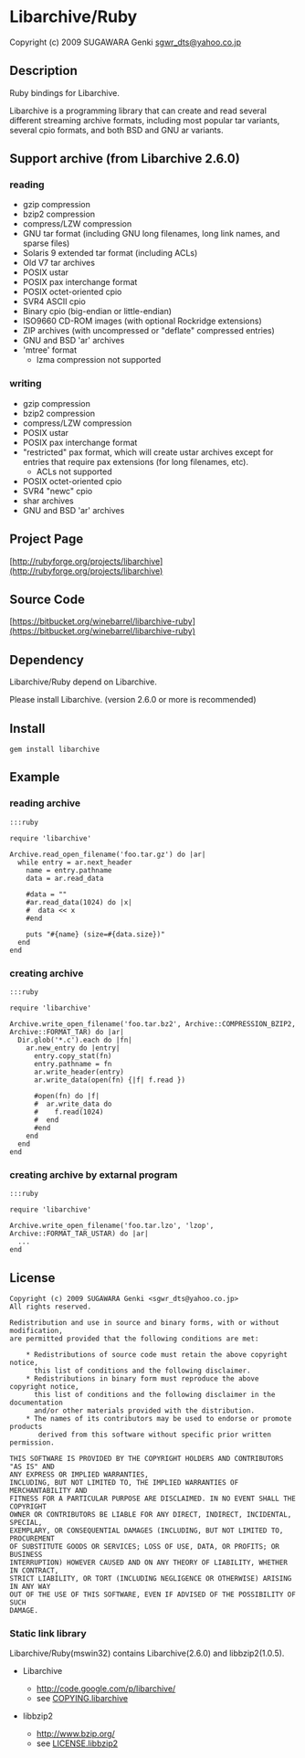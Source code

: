 # Libarchive/Ruby

Copyright (c) 2009 SUGAWARA Genki <sgwr_dts@yahoo.co.jp>

## Description

Ruby bindings for Libarchive.

Libarchive is a programming library that can create and read several different streaming archive formats, including most popular tar variants, several cpio formats, and both BSD and GNU ar variants.

## Support archive (from Libarchive 2.6.0)

### reading

* gzip compression
* bzip2 compression
* compress/LZW compression
* GNU tar format (including GNU long filenames, long link names, and
  sparse files)
* Solaris 9 extended tar format (including ACLs)
* Old V7 tar archives
* POSIX ustar
* POSIX pax interchange format
* POSIX octet-oriented cpio
* SVR4 ASCII cpio
* Binary cpio (big-endian or little-endian)
* ISO9660 CD-ROM images (with optional Rockridge extensions)
* ZIP archives (with uncompressed or "deflate" compressed entries)
* GNU and BSD 'ar' archives
* 'mtree' format
    * lzma compression not supported

### writing

* gzip compression
* bzip2 compression
* compress/LZW compression
* POSIX ustar
* POSIX pax interchange format
* "restricted" pax format, which will create ustar archives except for entries that require pax extensions (for long filenames, etc).
    * ACLs not supported
* POSIX octet-oriented cpio
* SVR4 "newc" cpio
* shar archives
* GNU and BSD 'ar' archives

## Project Page

[http://rubyforge.org/projects/libarchive](http://rubyforge.org/projects/libarchive)

## Source Code

[https://bitbucket.org/winebarrel/libarchive-ruby](https://bitbucket.org/winebarrel/libarchive-ruby)

## Dependency

Libarchive/Ruby depend on Libarchive.

Please install Libarchive. (version 2.6.0 or more is recommended)

## Install

    gem install libarchive

## Example

### reading archive

    :::ruby
    
    require 'libarchive'
        
    Archive.read_open_filename('foo.tar.gz') do |ar|
      while entry = ar.next_header
        name = entry.pathname
        data = ar.read_data
        
        #data = ""
        #ar.read_data(1024) do |x|
        #  data << x
        #end
        
        puts "#{name} (size=#{data.size})"
      end
    end

### creating archive

    :::ruby
    
    require 'libarchive'
        
    Archive.write_open_filename('foo.tar.bz2', Archive::COMPRESSION_BZIP2, Archive::FORMAT_TAR) do |ar|
      Dir.glob('*.c').each do |fn|
        ar.new_entry do |entry|
          entry.copy_stat(fn)
          entry.pathname = fn
          ar.write_header(entry)
          ar.write_data(open(fn) {|f| f.read })
        
          #open(fn) do |f|
          #  ar.write_data do
          #    f.read(1024)
          #  end
          #end
        end
      end
    end

### creating archive by extarnal program

    :::ruby
    
    require 'libarchive'
    
    Archive.write_open_filename('foo.tar.lzo', 'lzop', Archive::FORMAT_TAR_USTAR) do |ar|
      ...
    end

## License

    Copyright (c) 2009 SUGAWARA Genki <sgwr_dts@yahoo.co.jp>
    All rights reserved.
    
    Redistribution and use in source and binary forms, with or without modification,
    are permitted provided that the following conditions are met:
    
        * Redistributions of source code must retain the above copyright notice, 
          this list of conditions and the following disclaimer.
        * Redistributions in binary form must reproduce the above copyright notice, 
          this list of conditions and the following disclaimer in the documentation 
          and/or other materials provided with the distribution.
        * The names of its contributors may be used to endorse or promote products 
           derived from this software without specific prior written permission.
    
    THIS SOFTWARE IS PROVIDED BY THE COPYRIGHT HOLDERS AND CONTRIBUTORS "AS IS" AND 
    ANY EXPRESS OR IMPLIED WARRANTIES,
    INCLUDING, BUT NOT LIMITED TO, THE IMPLIED WARRANTIES OF MERCHANTABILITY AND 
    FITNESS FOR A PARTICULAR PURPOSE ARE DISCLAIMED. IN NO EVENT SHALL THE COPYRIGHT 
    OWNER OR CONTRIBUTORS BE LIABLE FOR ANY DIRECT, INDIRECT, INCIDENTAL, SPECIAL, 
    EXEMPLARY, OR CONSEQUENTIAL DAMAGES (INCLUDING, BUT NOT LIMITED TO, PROCUREMENT 
    OF SUBSTITUTE GOODS OR SERVICES; LOSS OF USE, DATA, OR PROFITS; OR BUSINESS 
    INTERRUPTION) HOWEVER CAUSED AND ON ANY THEORY OF LIABILITY, WHETHER IN CONTRACT, 
    STRICT LIABILITY, OR TORT (INCLUDING NEGLIGENCE OR OTHERWISE) ARISING IN ANY WAY 
    OUT OF THE USE OF THIS SOFTWARE, EVEN IF ADVISED OF THE POSSIBILITY OF SUCH 
    DAMAGE.

### Static link library

Libarchive/Ruby(mswin32) contains Libarchive(2.6.0) and libbzip2(1.0.5).

* Libarchive
    * http://code.google.com/p/libarchive/
    * see [COPYING.libarchive](https://bitbucket.org/winebarrel/libarchive-ruby/src/tip/COPYING.libarchive)

* libbzip2
    * http://www.bzip.org/
    * see [LICENSE.libbzip2](https://bitbucket.org/winebarrel/libarchive-ruby/src/tip/LICENSE.libbzip2)

